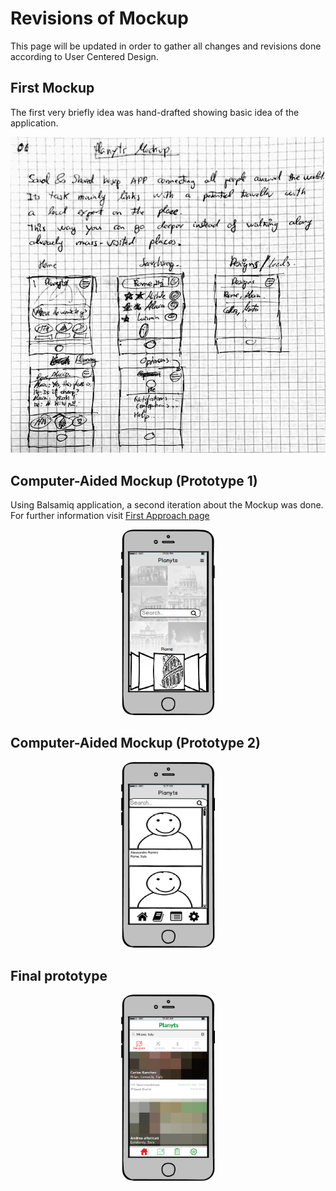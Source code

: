 # Revisions of Mockup

This page will be updated in order to gather all changes and revisions done according to User Centered Design.

## First Mockup
The first very briefly idea was hand-drafted showing basic idea of the application.

<center><img src="https://raw.githubusercontent.com/Mickyleitor/PlanytsAPP/master/docs/HandDrawnMockup.png" width="512"></center>

## Computer-Aided Mockup (Prototype 1)
Using Balsamiq application, a second iteration about the Mockup was done. For further information visit [First Approach page](https://mickyleitor.github.io/PlanytsAPP/docs/FirstApproach/)

<center><img src="https://raw.githubusercontent.com/Mickyleitor/PlanytsAPP/master/docs/FirstApproach/Balsamiq-home.png" width="150"></center>

## Computer-Aided Mockup (Prototype 2)

<center><img src="https://raw.githubusercontent.com/Mickyleitor/PlanytsAPP/master/docs/SecondApproach/Balsamiq-home.png" width="150"></center>

## Final prototype

<center><img src="https://raw.githubusercontent.com/Mickyleitor/PlanytsAPP/master/docs/FinalProduct/Balsamiq-home.png" width="150"></center>

